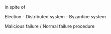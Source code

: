 
in spite of

Election - Distributed system - Byzantine system

Malicious failure / Normal failure
procedure